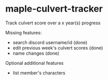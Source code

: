# maple-culvert-tracker

Track culvert score over a x year(s) progress


Missing features:
- search discord username/id (done)
- edit previous week's culvert scores (done)
- name changes (done)

Optional additional features
- list member's characters